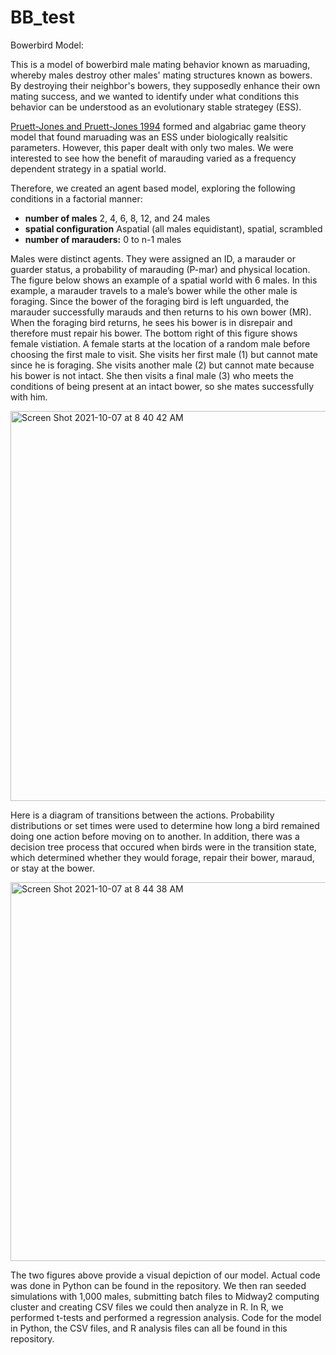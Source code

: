 # BB_test
Bowerbird Model:

This is a model of bowerbird male mating behavior known as maruading, whereby males destroy other males' mating structures known as bowers. By destroying their neighbor's bowers, they supposedly enhance their own mating success, and we wanted to identify under what conditions this behavior can be understood as an evolutionary stable strategey (ESS).

[Pruett-Jones and Pruett-Jones 1994](https://reader.elsevier.com/reader/sd/pii/S0003347284710840?token=201E6C798DAE805794AD572EC22E11BF6E35C5023F7EE9B1B1692F99995C1816A22670E91D26B4C0A81E4EEB094C0BD5&originRegion=us-east-1&originCreation=20211007152310) formed and algabriac game theory model that found maruading was an ESS under biologically realsitic parameters. However, this paper dealt with only two males. We were interested to see how the benefit of marauding varied as a frequency dependent strategy in a spatial world.

Therefore, we created an agent based model, exploring the following conditions in a factorial manner:

 * **number of males** 2, 4, 6, 8, 12, and 24 males
 * **spatial configuration** Aspatial (all males equidistant), spatial, scrambled
 * **number of marauders:** 0 to n-1 males


Males were distinct agents. They were assigned an ID, a marauder or guarder status, a probability of marauding (P-mar) and physical location. The figure below shows an example of a spatial world with 6 males. In this example, a marauder travels to a male’s bower while the other male is foraging. Since the bower of the foraging bird is left unguarded, the marauder successfully marauds and then returns to his own bower (MR). When the foraging bird returns, he sees his bower is in disrepair and therefore must repair his bower. The bottom right of this figure shows female vistiation. A female starts at the location of a random male before choosing the first male to visit. She visits her first male (1) but cannot mate since he is foraging. She visits another male (2) but cannot mate because his bower is not intact. She then visits a final male (3) who meets the conditions of being present at an intact bower, so she mates successfully with him.



 
<img width="624" alt="Screen Shot 2021-10-07 at 8 40 42 AM" src="https://user-images.githubusercontent.com/40371336/136418130-632e5f78-18d5-4f13-a0c0-8b17ed51dcca.png">

Here is a diagram of transitions between the actions. Probability distributions or set times were used to determine how long a bird remained doing one action before moving on to another. In addition, there was a decision tree process that occured when birds were in the transition state, which determined whether they would forage, repair their bower, maraud, or stay at the bower.

<img width="606" alt="Screen Shot 2021-10-07 at 8 44 38 AM" src="https://user-images.githubusercontent.com/40371336/136418799-79454fe8-b7ad-4993-9881-410f9d2269fb.png">

The two figures above provide a visual depiction of our model. Actual code was done in Python can be found in the repository. We then ran seeded simulations with 1,000 males, submitting batch files to Midway2 computing cluster and creating CSV files we could then analyze in R. In R, we performed t-tests and performed a regression analysis. Code for the model in Python, the CSV files, and R analysis files can all be found in this repository. 

